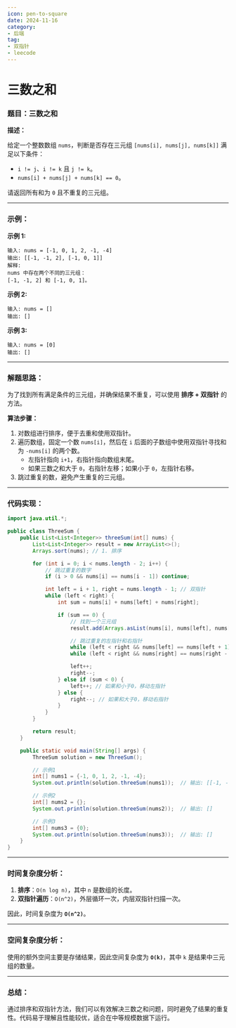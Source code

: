 ```yaml
---
icon: pen-to-square
date: 2024-11-16
category:
- 后端
tag:
- 双指针
- leecode
---
```

# 三数之和

### **题目：三数之和**

**描述：**

给定一个整数数组 `nums`，判断是否存在三元组 `[nums[i], nums[j], nums[k]]` 满足以下条件：
- `i != j`、`i != k` 且 `j != k`。
- `nums[i] + nums[j] + nums[k] == 0`。

请返回所有和为 `0` 且不重复的三元组。

---

### **示例：**

**示例 1:**
```
输入: nums = [-1, 0, 1, 2, -1, -4]
输出: [[-1, -1, 2], [-1, 0, 1]]
解释: 
nums 中存在两个不同的三元组：
[-1, -1, 2] 和 [-1, 0, 1]。
```

**示例 2:**
```
输入: nums = []
输出: []
```

**示例 3:**
```
输入: nums = [0]
输出: []
```

---

### **解题思路：**

为了找到所有满足条件的三元组，并确保结果不重复，可以使用 **排序 + 双指针** 的方法。

**算法步骤：**
1. 对数组进行排序，便于去重和使用双指针。
2. 遍历数组，固定一个数 `nums[i]`，然后在 `i` 后面的子数组中使用双指针寻找和为 `-nums[i]` 的两个数。
    - 左指针指向 `i+1`，右指针指向数组末尾。
    - 如果三数之和大于 `0`，右指针左移；如果小于 `0`，左指针右移。
3. 跳过重复的数，避免产生重复的三元组。

---

### **代码实现：**

```java
import java.util.*;

public class ThreeSum {
    public List<List<Integer>> threeSum(int[] nums) {
        List<List<Integer>> result = new ArrayList<>();
        Arrays.sort(nums); // 1. 排序

        for (int i = 0; i < nums.length - 2; i++) {
            // 跳过重复的数字
            if (i > 0 && nums[i] == nums[i - 1]) continue;

            int left = i + 1, right = nums.length - 1; // 双指针
            while (left < right) {
                int sum = nums[i] + nums[left] + nums[right];

                if (sum == 0) {
                    // 找到一个三元组
                    result.add(Arrays.asList(nums[i], nums[left], nums[right]));

                    // 跳过重复的左指针和右指针
                    while (left < right && nums[left] == nums[left + 1]) left++;
                    while (left < right && nums[right] == nums[right - 1]) right--;

                    left++;
                    right--;
                } else if (sum < 0) {
                    left++; // 如果和小于0，移动左指针
                } else {
                    right--; // 如果和大于0，移动右指针
                }
            }
        }

        return result;
    }

    public static void main(String[] args) {
        ThreeSum solution = new ThreeSum();

        // 示例1
        int[] nums1 = {-1, 0, 1, 2, -1, -4};
        System.out.println(solution.threeSum(nums1));  // 输出: [[-1, -1, 2], [-1, 0, 1]]

        // 示例2
        int[] nums2 = {};
        System.out.println(solution.threeSum(nums2));  // 输出: []

        // 示例3
        int[] nums3 = {0};
        System.out.println(solution.threeSum(nums3));  // 输出: []
    }
}
```

---

### **时间复杂度分析：**

1. **排序**：`O(n log n)`，其中 `n` 是数组的长度。
2. **双指针遍历**：`O(n^2)`，外层循环一次，内层双指针扫描一次。

因此，时间复杂度为 **`O(n^2)`**。

---

### **空间复杂度分析：**
使用的额外空间主要是存储结果，因此空间复杂度为 **`O(k)`**，其中 `k` 是结果中三元组的数量。

---

### **总结：**

通过排序和双指针方法，我们可以有效解决三数之和问题，同时避免了结果的重复性。代码易于理解且性能较优，适合在中等规模数据下运行。